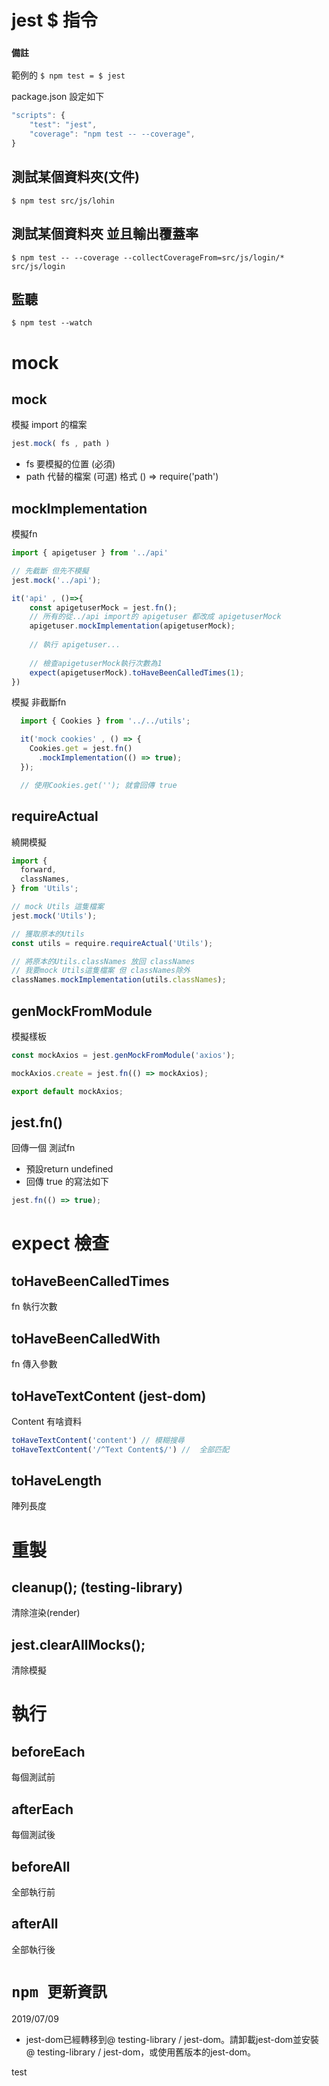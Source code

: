 # jest $ 指令

### **`備註`**
範例的 `$ npm test = $ jest`  

package.json 設定如下
```javascript
"scripts": {
    "test": "jest",
    "coverage": "npm test -- --coverage",
}
```

## 測試某個資料夾(文件)
```
$ npm test src/js/lohin
```

## 測試某個資料夾 並且輸出覆蓋率
```
$ npm test -- --coverage --collectCoverageFrom=src/js/login/* src/js/login
```

## 監聽
```
$ npm test --watch
```

# mock

## mock
模擬 import 的檔案
```javascript
jest.mock( fs , path )
```
* fs 要模擬的位置 (必須)
* path 代替的檔案 (可選) 格式 () => require('path')

## mockImplementation
模擬fn
```javascript
import { apigetuser } from '../api'

// 先截斷 但先不模擬
jest.mock('../api');

it('api' , ()=>{
    const apigetuserMock = jest.fn();
    // 所有的從../api import的 apigetuser 都改成 apigetuserMock
    apigetuser.mockImplementation(apigetuserMock);
    
    // 執行 apigetuser...
    
    // 檢查apigetuserMock執行次數為1
    expect(apigetuserMock).toHaveBeenCalledTimes(1);
})
```
模擬 非截斷fn
```javascript
  import { Cookies } from '../../utils';

  it('mock cookies' , () => {
    Cookies.get = jest.fn()
      .mockImplementation(() => true);
  });

  // 使用Cookies.get(''); 就會回傳 true
```
## requireActual
 繞開模擬

```javascript
import {
  forward,
  classNames,
} from 'Utils';

// mock Utils 這隻檔案
jest.mock('Utils');

// 獲取原本的Utils
const utils = require.requireActual('Utils');

// 將原本的Utils.classNames 放回 classNames
// 我要mock Utils這隻檔案 但 classNames除外
classNames.mockImplementation(utils.classNames);
```
## genMockFromModule
模擬樣板
``` javascript
const mockAxios = jest.genMockFromModule('axios');

mockAxios.create = jest.fn(() => mockAxios);

export default mockAxios;
```

## jest.fn()
回傳一個 測試fn
 * 預設return undefined
 * 回傳 true 的寫法如下
 ```javascript
 jest.fn(() => true);
 ``` 

# expect 檢查
##  toHaveBeenCalledTimes
 fn 執行次數

## toHaveBeenCalledWith
 fn 傳入參數

## toHaveTextContent (jest-dom)
 Content 有啥資料
 ```javascript
toHaveTextContent('content') // 模糊搜尋
toHaveTextContent('/^Text Content$/') //  全部匹配
```

## toHaveLength
  陣列長度

# 重製

##  cleanup();  (testing-library)
  清除渲染(render)
## jest.clearAllMocks();
  清除模擬  

# 執行

## beforeEach
  每個測試前

## afterEach
 每個測試後

## beforeAll
  全部執行前
## afterAll
  全部執行後


# **`npm 更新資訊`**

2019/07/09
* jest-dom已經轉移到@ testing-library / jest-dom。請卸載jest-dom並安裝@ testing-library / jest-dom，或使用舊版本的jest-dom。

test
